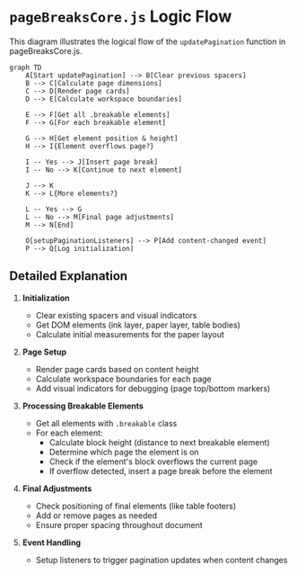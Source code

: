 # `pageBreaksCore.js` Logic Flow

This diagram illustrates the logical flow of the `updatePagination` function in pageBreaksCore.js.

```mermaid
graph TD
    A[Start updatePagination] --> B[Clear previous spacers]
    B --> C[Calculate page dimensions]
    C --> D[Render page cards]
    D --> E[Calculate workspace boundaries]
    
    E --> F[Get all .breakable elements]
    F --> G[For each breakable element]
    
    G --> H[Get element position & height]
    H --> I{Element overflows page?}
    
    I -- Yes --> J[Insert page break]
    I -- No --> K[Continue to next element]
    
    J --> K
    K --> L{More elements?}
    
    L -- Yes --> G
    L -- No --> M[Final page adjustments]
    M --> N[End]
    
    O[setupPaginationListeners] --> P[Add content-changed event]
    P --> Q[Log initialization]
```

## Detailed Explanation

1. **Initialization**
   - Clear existing spacers and visual indicators
   - Get DOM elements (ink layer, paper layer, table bodies)
   - Calculate initial measurements for the paper layout

2. **Page Setup**
   - Render page cards based on content height
   - Calculate workspace boundaries for each page
   - Add visual indicators for debugging (page top/bottom markers)

3. **Processing Breakable Elements**
   - Get all elements with `.breakable` class
   - For each element:
     - Calculate block height (distance to next breakable element)
     - Determine which page the element is on
     - Check if the element's block overflows the current page
     - If overflow detected, insert a page break before the element

4. **Final Adjustments**
   - Check positioning of final elements (like table footers)
   - Add or remove pages as needed
   - Ensure proper spacing throughout document

5. **Event Handling**
   - Setup listeners to trigger pagination updates when content changes
